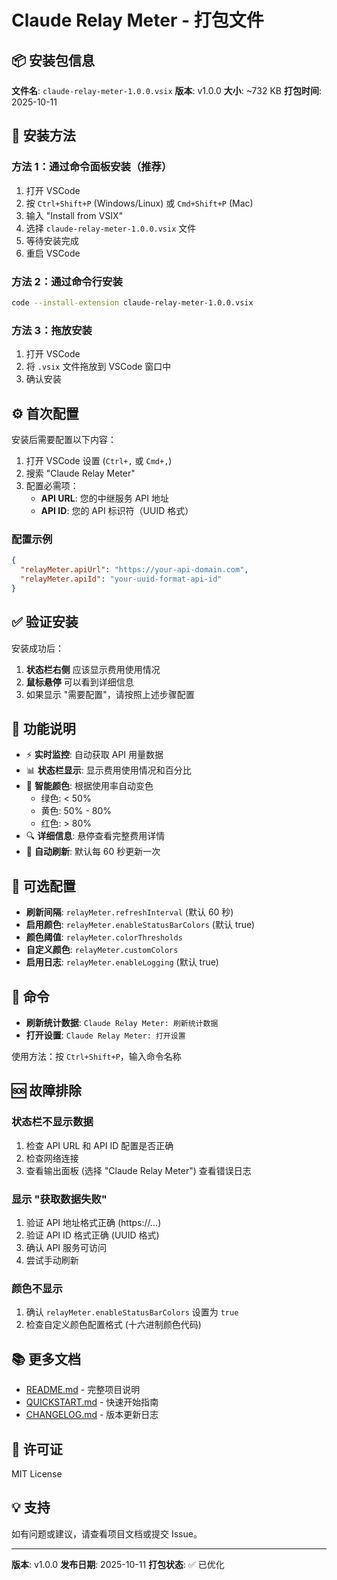 # Claude Relay Meter - 打包文件

## 📦 安装包信息

**文件名**: `claude-relay-meter-1.0.0.vsix`
**版本**: v1.0.0
**大小**: ~732 KB
**打包时间**: 2025-10-11

## 🚀 安装方法

### 方法 1：通过命令面板安装（推荐）

1. 打开 VSCode
2. 按 `Ctrl+Shift+P` (Windows/Linux) 或 `Cmd+Shift+P` (Mac)
3. 输入 "Install from VSIX"
4. 选择 `claude-relay-meter-1.0.0.vsix` 文件
5. 等待安装完成
6. 重启 VSCode

### 方法 2：通过命令行安装

```bash
code --install-extension claude-relay-meter-1.0.0.vsix
```

### 方法 3：拖放安装

1. 打开 VSCode
2. 将 `.vsix` 文件拖放到 VSCode 窗口中
3. 确认安装

## ⚙️ 首次配置

安装后需要配置以下内容：

1. 打开 VSCode 设置 (`Ctrl+,` 或 `Cmd+,`)
2. 搜索 "Claude Relay Meter"
3. 配置必需项：
   - **API URL**: 您的中继服务 API 地址
   - **API ID**: 您的 API 标识符（UUID 格式）

### 配置示例

```json
{
  "relayMeter.apiUrl": "https://your-api-domain.com",
  "relayMeter.apiId": "your-uuid-format-api-id"
}
```

## ✅ 验证安装

安装成功后：

1. **状态栏右侧** 应该显示费用使用情况
2. **鼠标悬停** 可以看到详细信息
3. 如果显示 "需要配置"，请按照上述步骤配置

## 📖 功能说明

- ⚡ **实时监控**: 自动获取 API 用量数据
- 📊 **状态栏显示**: 显示费用使用情况和百分比
- 🎨 **智能颜色**: 根据使用率自动变色
  - 绿色: < 50%
  - 黄色: 50% - 80%
  - 红色: > 80%
- 🔍 **详细信息**: 悬停查看完整费用详情
- 🔄 **自动刷新**: 默认每 60 秒更新一次

## 🔧 可选配置

- **刷新间隔**: `relayMeter.refreshInterval` (默认 60 秒)
- **启用颜色**: `relayMeter.enableStatusBarColors` (默认 true)
- **颜色阈值**: `relayMeter.colorThresholds`
- **自定义颜色**: `relayMeter.customColors`
- **启用日志**: `relayMeter.enableLogging` (默认 true)

## 📝 命令

- **刷新统计数据**: `Claude Relay Meter: 刷新统计数据`
- **打开设置**: `Claude Relay Meter: 打开设置`

使用方法：按 `Ctrl+Shift+P`，输入命令名称

## 🆘 故障排除

### 状态栏不显示数据

1. 检查 API URL 和 API ID 配置是否正确
2. 检查网络连接
3. 查看输出面板 (选择 "Claude Relay Meter") 查看错误日志

### 显示 "获取数据失败"

1. 验证 API 地址格式正确 (https://...)
2. 验证 API ID 格式正确 (UUID 格式)
3. 确认 API 服务可访问
4. 尝试手动刷新

### 颜色不显示

1. 确认 `relayMeter.enableStatusBarColors` 设置为 `true`
2. 检查自定义颜色配置格式 (十六进制颜色代码)

## 📚 更多文档

- [README.md](../README.md) - 完整项目说明
- [QUICKSTART.md](../QUICKSTART.md) - 快速开始指南
- [CHANGELOG.md](../CHANGELOG.md) - 版本更新日志

## 📄 许可证

MIT License

## 💡 支持

如有问题或建议，请查看项目文档或提交 Issue。

---

**版本**: v1.0.0
**发布日期**: 2025-10-11
**打包状态**: ✅ 已优化
